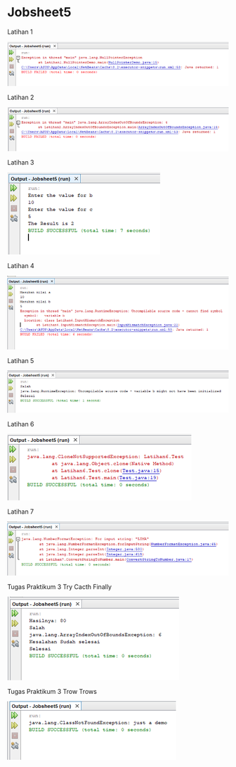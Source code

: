 # Jobsheet5

Latihan 1

![alt text](https://github.com/faarrelll/Jobsheet5/blob/master/lat1.PNG)

Latihan 2

![alt text](https://github.com/faarrelll/Jobsheet5/blob/master/lat2.PNG)

Latihan 3

![alt text](https://github.com/faarrelll/Jobsheet5/blob/master/lat3.PNG)

Latihan 4

![alt text](https://github.com/faarrelll/Jobsheet5/blob/master/lat4.PNG)

Latihan 5

![alt text](https://github.com/faarrelll/Jobsheet5/blob/master/lat5.PNG)

Latihan 6

![alt text](https://github.com/faarrelll/Jobsheet5/blob/master/lat6.PNG)

Latihan 7

![alt text](https://github.com/faarrelll/Jobsheet5/blob/master/lat7.PNG)

Tugas Praktikum 3 Try Cacth Finally

![alt text](https://github.com/faarrelll/Jobsheet5/blob/master/praktikum3soal3try.PNG)

Tugas Praktikum 3 Trow Trows

![alt text](https://github.com/faarrelll/Jobsheet5/blob/master/praktikum3soal3trow.PNG)

